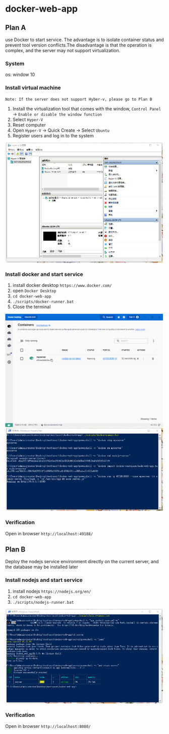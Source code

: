 # docker-web-app

## Plan A
use Docker to start service. The advantage is to isolate container status and prevent tool version conflicts.The disadvantage is that the operation is complex, and the server may not support virtualization.

### System
os: window 10

### Install virtual machine
`Note: If the server does not support Hyber-v, please go to Plan B`
1. Install the virtualization tool that comes with the window, `Control Panel` -> `Enable or disable the window function`
2. Select `Hyper-V`
3. Reset computer
4. Open `Hyper-V` -> Quick Create -> Select `Ubuntu`
5. Register users and log in to the system

<img src="./images/hyper-v.png" width="500px" />

### Install docker and start service
1. install docker desktop `https://www.docker.com/`
2. open `Docker Desktop`
3. `cd docker-web-app`
4. `./scripts/docker-runner.bat`
5. Close the terminal

<img src="./images/docker.png" width="500px" />
<img src="./images/docker-run.png" width="500px" />

### Verification
Open in browser `http://localhost:49188/`

## Plan B
Deploy the nodejs service environment directly on the current server, and the database may be installed later

### Install nodejs and start service
1. install nodejs `https://nodejs.org/en/`
2. `cd docker-web-app`
3. `./scripts/nodejs-runner.bat`

<img src="./images/node-run.png" width="500px" />

### Verification
Open in browser `http://localhost:8080/`

